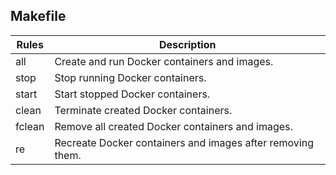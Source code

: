 ## Makefile

| Rules | Description |
| ----- | ----------- |
| all | Create and run Docker containers and images. |
| stop | Stop running Docker containers. |
| start | Start stopped Docker containers. |
| clean | Terminate created Docker containers. |
| fclean | Remove all created Docker containers and images. |
| re | Recreate Docker containers and images after removing them. |
